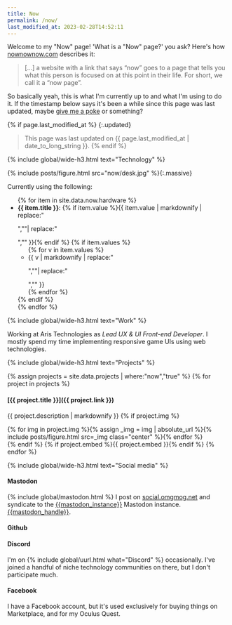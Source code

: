 ```yaml
---
title: Now
permalink: /now/
last_modified_at: 2023-02-28T14:52:11
---
```


Welcome to my "Now" page! 'What is a "Now" page?' you ask? Here's how [nownownow.com](https://nownownow.com) describes it:

> [&hellip;] a website with a link that says “now” goes to a page that tells you what this person is focused on at this point in their life. For short, we call it a “now page”.

So basically yeah, this is what I'm currently up to and what I'm using to do it. If the timestamp below says it's been a while since this page was last updated, maybe [give me a poke](https://social.omgmog.net) or something?

{% if page.last_modified_at %}
{:.updated}
> This page was last updated on {{ page.last_modified_at | date_to_long_string }}.
{% endif %}

{% include global/wide-h3.html text="Technology" %}

{% include posts/figure.html src="now/desk.jpg" %}{:.massive}

Currently using the following:

<ul>
{% for item in site.data.now.hardware %}
  <li><b>{{ item.title }}</b>: {% if item.value %}{{ item.value | markdownify | replace:"<p>",""| replace:"</p>","" }}{% endif %}
  {% if item.values %}
  <ul>
  {% for v in item.values %}
  <li>{{ v | markdownify | replace:"<p>",""| replace:"</p>","" }}</li>
  {% endfor %}
  </ul>
  {% endif %}
  </li>
{% endfor %}
</ul>

{% include global/wide-h3.html text="Work" %}

Working at Aris Technologies as _Lead UX & UI Front-end Developer_. I mostly spend my time implementing responsive game UIs using web technologies.

{% include global/wide-h3.html text="Projects" %}

{% assign projects = site.data.projects | where:"now","true" %}
{% for project in projects %}
#### [{{ project.title }}]({{ project.link }})
{{ project.description | markdownify }}
{% if project.img %}<div class="img-grid count-{{project.img | size }}">{% for img in project.img %}{% assign _img = img | absolute_url %}{% include posts/figure.html src=_img class="center" %}{% endfor %}</div>{% endif %}
{% if project.embed %}{{ project.embed }}{% endif %}
{% endfor %}

{% include global/wide-h3.html text="Social media" %}

#### Mastodon
{% include global/mastodon.html %}
I post on [social.omgmog.net](https://social.omgmog.net) and syndicate to the [{{mastodon_instance}}]({{mastodon_host}}) Mastodon instance. <a rel="nofollow me" class="u-url" href="{{mastodon_link}}">{{mastodon_handle}}</a>. 

#### Github
<div class="github-card" data-user="omgmog" data-width="400" data-height="150" data-theme="default"></div>

#### Discord
I'm on {% include global/uurl.html what="Discord" %} occasionally. I've joined a handful of niche technology communities on there, but I don't participate much.

#### Facebook
I have a Facebook account, but it's used exclusively for buying things on Marketplace, and for my Oculus Quest.
